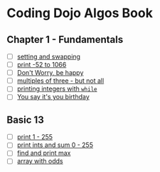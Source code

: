 # Coding Dojo Algos Book

## Chapter 1 - Fundamentals

- [ ] [setting and swapping](algos/ch01/01_setting_swapping/README.md)
- [ ] [print -52 to 1066](algos/ch01/02_print_-52_1066/README.md)
- [ ] [Don't Worry, be happy](algos/ch01/03_dont_worry_be_happy/README.md)
- [ ] [multiples of three - but not all](algos/ch01/04_mult_three_not_all/README.md)
- [ ] [printing integers with `while`](algos/ch01/05_print_ints_while/README.md)
- [ ] [You say it's you birthday](algos/ch01/06_birthday/README.md)

## Basic 13

- [ ] [print 1 - 255](algos/basic13/01basic13/README.md)
- [ ] [print ints and sum 0 - 255](algos/basic13/02basic13/README.md)
- [ ] [find and print max](algos/basic13/03basic13/README.md)
- [ ] [array with odds](algos/basic13/04basic13/README.md)